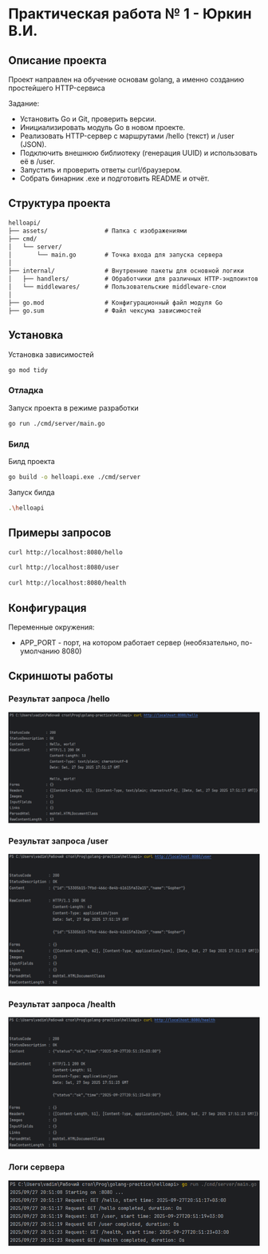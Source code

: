 # Практическая работа № 1 - Юркин В.И.

## Описание проекта
Проект направлен на обучение основам golang, а именно созданию простейшего HTTP-сервиса

Задание:
- Установить Go и Git, проверить версии.
- Инициализировать модуль Go в новом проекте.
- Реализовать HTTP-сервер с маршрутами /hello (текст) и /user (JSON).
- Подключить внешнюю библиотеку (генерация UUID) и использовать её в /user.
- Запустить и проверить ответы curl/браузером.
- Собрать бинарник .exe и подготовить README и отчёт.


##	Структура проекта
```
helloapi/
├── assets/                # Папка с изображениями
├── cmd/
│   └── server/      
│       └── main.go        # Точка входа для запуска сервера
│
├── internal/              # Внутренние пакеты для основной логики
│   ├── handlers/          # Обработчики для различных HTTP-эндпоинтов
│   └── middlewares/       # Пользовательские middleware-слои
│
├── go.mod                 # Конфигурационный файл модуля Go
├── go.sum                 # Файл чексума зависимостей
```


## Установка
Установка зависимостей
```bash
go mod tidy
```

### Отладка
Запуск проекта в режиме разработки
```bash
go run ./cmd/server/main.go
```

### Билд
Билд проекта
```bash
go build -o helloapi.exe ./cmd/server
```
Запуск билда
```bash
.\helloapi
```

## Примеры запросов

```bash
curl http://localhost:8080/hello
```

```bash
curl http://localhost:8080/user
```

```bash
curl http://localhost:8080/health
```

## Конфигурация
Переменные окружения:
 - APP_PORT - порт, на котором работает сервер (необязательно, по-умолчанию 8080)

## Скриншоты работы
### Результат запроса /hello
![screenshot1.png](assets/screenshot1.png)
### Результат запроса /user
![screenshot2.png](assets/screenshot2.png)
### Результат запроса /health
![screenshot3.png](assets/screenshot3.png)
### Логи сервера
![screenshot4.png](assets/screenshot4.png)